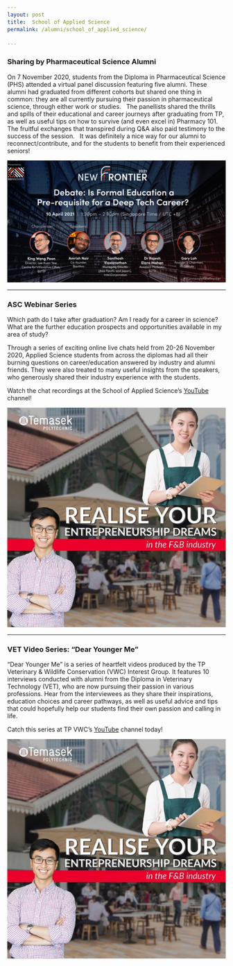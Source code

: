 ```yaml
---
layout: post
title:  School of Applied Science
permalink: /alumni/school_of_applied_science/

---
```

### Sharing by Pharmaceutical Science Alumni ###
On 7 November 2020, students from the Diploma in Pharmaceutical Science (PHS) attended a virtual panel discussion featuring five alumni. These alumni had graduated from different cohorts but shared one thing in common: they are all currently pursuing their passion in pharmaceutical science, through either work or studies.
 
The panellists shared the thrills and spills of their educational and career journeys after graduating from TP, as well as useful tips on how to survive (and even excel in) Pharmacy 101. The fruitful exchanges that transpired during Q&A also paid testimony to the success of the session. 
 
It was definitely a nice way for our alumni to reconnect/contribute, and for the students to benefit from their experienced seniors!

![New Frontier](/images/BeConnected_Career_NewFrontier.PNG)

---
### ASC Webinar Series ###
Which path do I take after graduation? Am I ready for a career in science? What are the further education prospects and opportunities available in my area of study? 

Through a series of exciting online live chats held from 20-26 November 2020, Applied Science students from across the diplomas had all their burning questions on career/education answered by industry and alumni friends. They were also treated to many useful insights from the speakers, who generously shared their industry experience with the students.

Watch the chat recordings at the School of Applied Science’s [YouTube](https://www.youtube.com/channel/UCXtXxcKj3SM-kKb3PXt_TVw/videos?app=desktop) channel! 

![NEA F&B](/images/BeConnected_FNB.png)

---
### VET Video Series: “Dear Younger Me” ###
“Dear Younger Me” is a series of heartfelt videos produced by the TP Veterinary & Wildlife Conservation (VWC) Interest Group. It features 10 interviews conducted with alumni from the Diploma in Veterinary Technology (VET), who are now pursuing their passion in various professions. Hear from the interviewees as they share their inspirations, education choices and career pathways, as well as useful advice and tips that could hopefully help our students find their own passion and calling in life.

Catch this series at TP VWC’s [YouTube](https://www.youtube.com/channel/UC6ZdE4cqXBj39EFGcY6LqSQ/videos?app=desktop) channel today!

![NEA F&B](/images/BeConnected_FNB.png)
